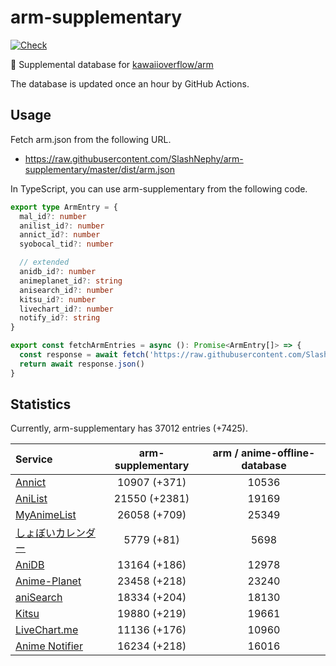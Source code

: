 # arm-supplementary

[![Check](https://github.com/SlashNephy/arm-supplementary/actions/workflows/check-node.yml/badge.svg)](https://github.com/SlashNephy/arm-supplementary/actions/workflows/check-node.yml)

💊 Supplemental database for [kawaiioverflow/arm](https://github.com/kawaiioverflow/arm)

The database is updated once an hour by GitHub Actions.

## Usage

Fetch arm.json from the following URL.

- https://raw.githubusercontent.com/SlashNephy/arm-supplementary/master/dist/arm.json

In TypeScript, you can use arm-supplementary from the following code.

```TypeScript
export type ArmEntry = {
  mal_id?: number
  anilist_id?: number
  annict_id?: number
  syobocal_tid?: number

  // extended
  anidb_id?: number
  animeplanet_id?: string
  anisearch_id?: number
  kitsu_id?: number
  livechart_id?: number
  notify_id?: string
}

export const fetchArmEntries = async (): Promise<ArmEntry[]> => {
  const response = await fetch('https://raw.githubusercontent.com/SlashNephy/arm-supplementary/master/dist/arm.json')
  return await response.json()
}
```

## Statistics

Currently, arm-supplementary has 37012 entries (+7425).

| Service                                     | arm-supplementary | arm / anime-offline-database |
| :------------------------------------------ | :---------------: | :--------------------------: |
| [Annict](https://annict.com)                |   10907 (+371)    |            10536             |
| [AniList](https://anilist.co)               |   21550 (+2381)   |            19169             |
| [MyAnimeList](https://myanimelist.net)      |   26058 (+709)    |            25349             |
| [しょぼいカレンダー](https://cal.syoboi.jp) |    5779 (+81)     |             5698             |
| [AniDB](https://anidb.net)                  |   13164 (+186)    |            12978             |
| [Anime-Planet](https://anime-planet.com)    |   23458 (+218)    |            23240             |
| [aniSearch](https://anisearch.com)          |   18334 (+204)    |            18130             |
| [Kitsu](https://kitsu.io)                   |   19880 (+219)    |            19661             |
| [LiveChart.me](https://livechart.me)        |   11136 (+176)    |            10960             |
| [Anime Notifier](https://notify.moe)        |   16234 (+218)    |            16016             |
